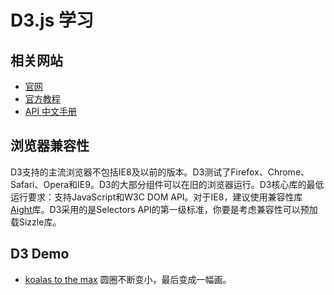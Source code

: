 # D3.js 学习

## 相关网站
* [官网](http://d3js.org/)
* [官方教程](https://github.com/mbostock/d3/wiki/Tutorials)
* [API 中文手册](https://github.com/mbostock/d3/wiki/API--%E4%B8%AD%E6%96%87%E6%89%8B%E5%86%8C)

## 浏览器兼容性
D3支持的主流浏览器不包括IE8及以前的版本。D3测试了Firefox、Chrome、Safari、Opera和IE9。D3的大部分组件可以在旧的浏览器运行。D3核心库的最低运行要求：支持JavaScript和W3C DOM API。对于IE8，建议使用兼容性库 [Aight](https://github.com/shawnbot/aight)库。D3采用的是Selectors API的第一级标准，你要是考虑兼容性可以预加载Sizzle库。

## D3 Demo
* [koalas to the max](http://www.koalastothemax.com/) 圆圈不断变小，最后变成一幅画。